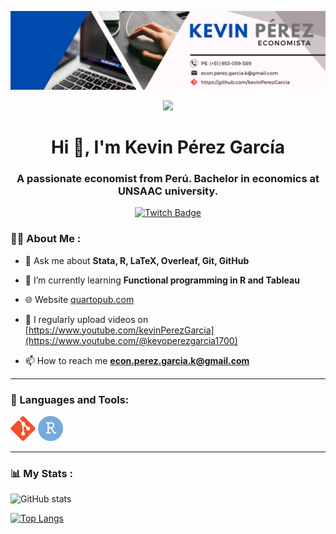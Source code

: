 ![Logo](https://github.com/kevinPerezGarcia/kevinPerezGarcia/blob/main/logo.png)

<div id="header" align="center">
    <img src="https://media.giphy.com/media/fwbZnTftCXVocKzfxR/giphy.gif" width="200" />
    <h1 align="center">Hi 👋, I'm Kevin Pérez García</h1>
    <h3 align="center">A passionate economist from Perú. Bachelor in economics at UNSAAC university.</h3>
</div>


<div id="badges" align="center">
    <a href="https://www.linkedin.com/in/kevinperezgarcia/" target="_blank">
        <img src="https://img.shields.io/badge/LinkedIn-0077B5?style=for-the-badge&logo=linkedin&logoColor=white"
            alt="Twitch Badge" />
    </a>
</div>



### 👨‍💻 About Me :

- 💬 Ask me about **Stata, R, LaTeX, Overleaf, Git, GitHub**

- 🌱 I’m currently learning **Functional programming in R and Tableau**

- 🌐 Website [quartopub.com](https://quartopub.com/)

- 📝 I regularly upload videos on [https://www.youtube.com/kevinPerezGarcia](https://www.youtube.com/@kevoperezgarcia1700)

- 📫 How to reach me **econ.perez.garcia.k@gmail.com**

---

<div align="left">
    <h3>🔨 Languages and Tools:</h3>
    <div>
        <img src="https://github.com/devicons/devicon/blob/master/icons/git/git-original.svg" title="Git" **alt="Git" width="40" height="40"/>
        <img src="https://github.com/devicons/devicon/blob/master/icons/rstudio/rstudio-original.svg" title="R" **alt="R" width="40" height="40"/>
      </div>
</div>

---

### 📊 My Stats :

![GitHub stats](https://github-readme-stats.vercel.app/api?username=kevinPerezGarcia&show_icons=true&theme=radical)

[![Top Langs](https://github-readme-stats.vercel.app/api/top-langs/?username=kevinPerezGarcia&theme=tokyonight)](https://github.com/anuraghazra/github-readme-stats)
